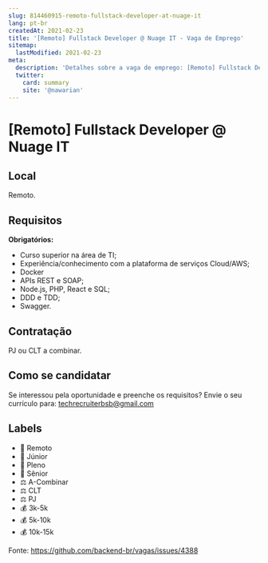 ```yaml
---
slug: 814460915-remoto-fullstack-developer-at-nuage-it
lang: pt-br
createdAt: 2021-02-23
title: '[Remoto] Fullstack Developer @ Nuage IT - Vaga de Emprego'
sitemap:
  lastModified: 2021-02-23
meta:
  description: 'Detalhes sobre a vaga de emprego: [Remoto] Fullstack Developer @ Nuage IT'
  twitter:
    card: summary
    site: '@nawarian'
---
```


# [Remoto] Fullstack Developer @ Nuage IT

## Local

Remoto.

## Requisitos

**Obrigatórios:**
- Curso superior na área de TI;
- Experiência/conhecimento com a plataforma de serviços Cloud/AWS;
- Docker
- APIs REST e SOAP;
- Node.js, PHP, React e SQL;
- DDD e TDD;
- Swagger.

## Contratação

PJ ou CLT a combinar.

## Como se candidatar

Se interessou pela oportunidade e preenche os requisitos? Envie o seu currículo para: techrecruiterbsb@gmail.com

## Labels

- 🏢 Remoto
- 👦 Júnior
- 👨 Pleno
- 👴 Sênior
- ⚖️ A-Combinar
- ⚖️ CLT
- ⚖️ PJ
- 💰 3k-5k
- 💰 5k-10k
- 💰 10k-15k


Fonte: https://github.com/backend-br/vagas/issues/4388